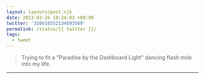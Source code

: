 ```yaml
---
layout: layouts/post.njk
date: 2013-03-26 18:24:03 +00:00
twitter: '316616552134893569'
permalink: /status/{{ twitter }}/
tags: 
  - tweet
---
```


> Trying to fit a "Paradise by the Dashboard Light" dancing flash mob into my life.

---
